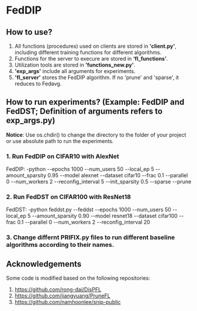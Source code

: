# FedDIP
## How to use?
1. All functions (procedures) used on clients are stored in **'client.py'**, including different training functions for different algorithms. 
2. Functions for the server to execure are stored in **‘fl_functions’**. 
3. Utilization tools are stored in **'functions_new.py'**. 
4. **'exp_args'** include all arguments for experiments. 
5. **'fl_server'** stores the FedDIP algorithm. If no 'prune' and 'sparse', it reduces to Fedavg.

## How to run experiments? (Example: FedDIP and FedDST; Definition of arguments refers to exp_args.py)
**Notice**: Use os.chdir() to change the directory to the folder of your project or use absolute path to run the experiments.
### 1. Run FedDIP on CIFAR10 with AlexNet
FedDIP: -python --epochs 1000 --num_users 50 --local_ep 5 --amount_sparsity 0.95 --model alexnet --dataset cifar10 --frac 0.1 --parallel 0 --num_workers 2 --reconfig_interval 5 --init_sparsity 0.5 --sparse --prune
### 2. Run FedDST on CIFAR100 with ResNet18
FedDST: -python feddst.py --feddst --epochs 1000 --num_users 50 --local_ep 5 --amount_sparsity 0.90 --model resnet18 --dataset cifar100 --frac 0.1 --parallel 0 --num_workers 2 --reconfig_interval 20 

### 3. Change differnt PRIFIX.py files to run different baseline algorithms according to their names. 

## Acknowledgements
Some code is modified based on the following repositories: 
1. https://github.com/rong-dai/DisPFL
2. https://github.com/jiangyuang/PruneFL
3. https://github.com/namhoonlee/snip-public